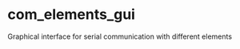 com_elements_gui
================

Graphical interface for serial communication with different elements
